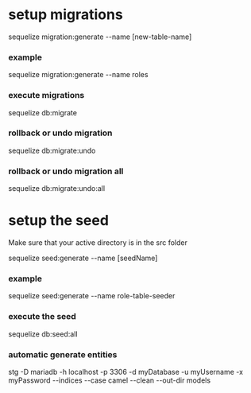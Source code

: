 # setup migrations

sequelize migration:generate --name [new-table-name]

### example
sequelize migration:generate --name roles

### execute migrations
sequelize db:migrate

### rollback or undo migration
sequelize db:migrate:undo

### rollback or undo migration all
sequelize db:migrate:undo:all

# setup the seed
Make sure that your active directory is in the src folder

sequelize seed:generate --name [seedName]

### example
sequelize seed:generate --name role-table-seeder

### execute the seed
sequelize db:seed:all

### automatic generate entities
stg -D mariadb -h localhost -p 3306 -d myDatabase -u myUsername -x myPassword --indices --case camel --clean --out-dir models
